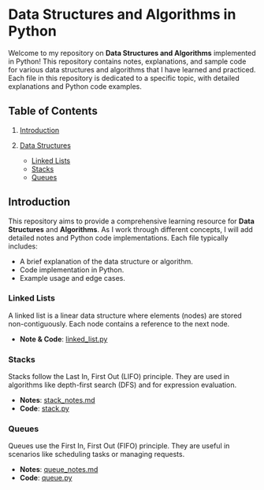 # Data Structures and Algorithms in Python

Welcome to my repository on **Data Structures and Algorithms** implemented in Python! This repository contains notes, explanations, and sample code for various data structures and algorithms that I have learned and practiced. Each file in this repository is dedicated to a specific topic, with detailed explanations and Python code examples.

## Table of Contents

1. [Introduction](#introduction)
2. [Data Structures](#data-structures)

   - [Linked Lists](#linked-lists)
   - [Stacks](#stacks)
   - [Queues](#queues)

## Introduction

This repository aims to provide a comprehensive learning resource for **Data Structures** and **Algorithms**. As I work through different concepts, I will add detailed notes and Python code implementations. Each file typically includes:

- A brief explanation of the data structure or algorithm.
- Code implementation in Python.
- Example usage and edge cases.

### Linked Lists
A linked list is a linear data structure where elements (nodes) are stored non-contiguously. Each node contains a reference to the next node.

- **Note & Code**: [linked_list.py](./linked_list.py)

### Stacks
Stacks follow the Last In, First Out (LIFO) principle. They are used in algorithms like depth-first search (DFS) and for expression evaluation.

- **Notes**: [stack_notes.md](./stack_notes.md)
- **Code**: [stack.py](./stack.py)

### Queues
Queues use the First In, First Out (FIFO) principle. They are useful in scenarios like scheduling tasks or managing requests.

- **Notes**: [queue_notes.md](./queue_notes.md)
- **Code**: [queue.py](./queue.py)


